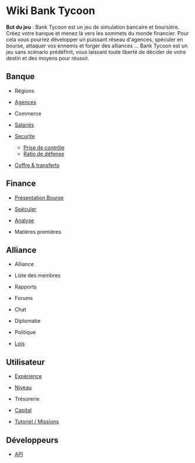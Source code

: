 # Wiki Bank Tycoon

**But du jeu** : Bank Tycoon est un jeu de simulation bancaire et boursière. Créez votre banque et menez là vers les sommets du monde financier. Pour cela vous pourrez développer un puissant réseau d'agences, spéculer en bourse, attaquer vos ennemis et forger des alliances ... Bank Tycoon est un jeu sans scénario prédéfinit, vous laissant toute liberté de décider de votre destin et des moyens pour réussir.

## Banque


*  Régions

*  [Agences](/wiki/agences)

*  Commerce

*  [Salariés](/wiki/salaries)
*  [Securite](/wiki/securite)
      * [Prise de contrôle ](/wiki/prise_de_controle)
      * [Ratio de défense ](/wiki/ratiodefense)

*  [Coffre & transferts](/wiki/coffre-transferts)

## Finance


*  [Présentation Bourse](/wiki/bourse)

*  [Spéculer](/wiki/speculation)

*  [Analyse](/wiki/analyse)

*  Matières premières

## Alliance


*  Alliance

*  Liste des membres

*  Rapports

*  Forums

*  Chat

*  Diplomatie

*  Politique

*  [Lois](/wiki/lois)

## Utilisateur


*  [Expérience](/wiki/experience)

*  [Niveau](/wiki/niveau)

*  Trésorerie

*  [Capital](/wiki/capital)

*  [Tutoriel / Missions](/wiki/tutoriel)

## Développeurs


*  [API](/wiki/api)


